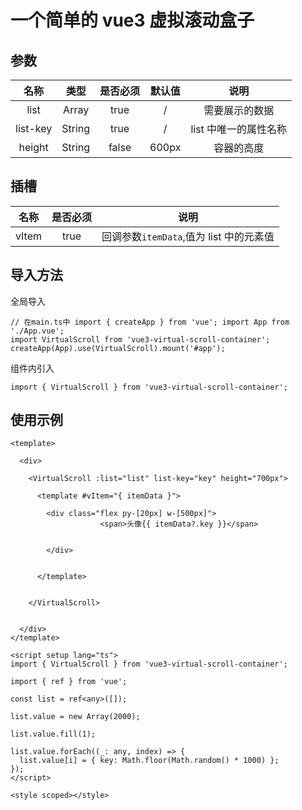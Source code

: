 # 一个简单的 vue3 虚拟滚动盒子

## 参数

| **名称** | **类型** | **是否必须** | **默认值** |       **说明**        |
| :------: | :------: | :----------: | :--------: | :-------------------: |
|   list   |  Array   |     true     |     /      |    需要展示的数据     |
| list-key |  String  |     true     |     /      | list 中唯一的属性名称 |
|  height  |  String  |    false     |   600px    |      容器的高度       |

## 插槽

| **名称** | **是否必须** |                **说明**                 |
| :------: | :----------: | :-------------------------------------: |
|  vItem   |     true     | 回调参数`itemData`,值为 list 中的元素值 |

## 导入方法

全局导入

```vue
// 在main.ts中 import { createApp } from 'vue'; import App from './App.vue';
import VirtualScroll from 'vue3-virtual-scroll-container';
createApp(App).use(VirtualScroll).mount('#app');
```

组件内引入

```vue
import { VirtualScroll } from 'vue3-virtual-scroll-container';
```

## 使用示例

```vue
<template>
   
  <div>
       
    <VirtualScroll :list="list" list-key="key" height="700px">
           
      <template #vItem="{ itemData }">
               
        <div class="flex py-[20px] w-[500px]">
                    <span>头像{{ itemData?.key }}</span>

                 
        </div>

             
      </template>

         
    </VirtualScroll>

     
  </div>
</template>

<script setup lang="ts">
import { VirtualScroll } from 'vue3-virtual-scroll-container';

import { ref } from 'vue';

const list = ref<any>([]);

list.value = new Array(2000);

list.value.fill(1);

list.value.forEach((_: any, index) => {
  list.value[i] = { key: Math.floor(Math.random() * 1000) };
});
</script>

<style scoped></style>
```
